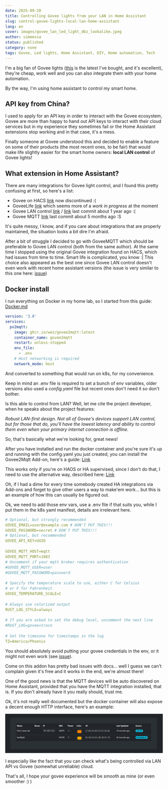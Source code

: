 ```yaml
---
date: 2025-09-20
title: Controlling Govee lights from your LAN in Home Assistant
slug: control-govee-lights-local-lan-home-assistant
lang: en
cover: images/govee_lan_led_light_dbz_lookalike.jpeg
author: simmessa
status: published
category: none
tags: Govee, Led lights, Home Assistant, DIY, Home automation, Tech
---
```


I'm a big fan of Govee lights ([this](https://amzn.to/3KcybEE) is the latest I've bought, and it's excellent), they're cheap, work well and you can also integrate them with your home automation.

By the way, I'm using home assistant to control my smart home.

## API key from China?

I used to apply for an API key in order to interact with the Govee ecosystem, Govee are more than happy to hand out API keys to interact with their cloud services but in my experience they sometimes fail or the Home Assistant extensions stop working and in that case, it's a mess.

Finally someone at Govee understood this and decided to enable a feature on some of their products (the most recent ones, to be fair) that would make life slightly easier for the smart home owners: **local LAN control** of Govee lights!

## What extension in Home Assistant?

There are many integrations for Govee light control, and I found this pretty confusing at first, so here's a list:

- Govee on HACS [link](https://www.home-assistant.io/integrations/govee_light_local) now discontinued :(
- GoveeLife [link](https://github.com/disforw/goveelife) which seems more of a _work in progress_ at the moment
- Govee LAN control [link](https://www.home-assistant.io/integrations/govee_light_local) / [link](https://github.com/home-assistant/core/tree/dev/homeassistant/components/govee_light_local) last commit about 1 year ago :(
- Govee MQTT [link](https://github.com/wez/govee2mqtt) last commit about 5 months ago :S

It's quite messy, I know, and if you care about integrations that are properly maintained, the situation looks a bit dire I'm afraid.

After a bit of struggle I decided to go with GoveeMQTT which should be preferable to Govee LAN control (both from the same author). At the same time I stopped using the original Govee integration found on HACS, which had issues from time to time. Smart life is complicated, you know :|
This choice also appeared as the best one since Govee LAN control doesn't even work with recent home assistant versions (the issue is very similar to this one here: [issue](https://github.com/LaggAt/hacs-govee/issues/234))

## Docker install

I run everything on Docker in my home lab, so I started from this guide:
[Docker.md](https://github.com/wez/govee2mqtt/blob/main/docs/DOCKER.md)

```yaml
version: '3.8'
services:
  pv2mqtt:
    image: ghcr.io/wez/govee2mqtt:latest
    container_name: govee2mqtt
    restart: unless-stopped
    env_file:
      - .env
    # Host networking is required
    network_mode: host
```

And converted to something that would run on k8s, for my convenience.

Keep in mind an .env file is required to set a bunch of env variables, older versions also used a _config.yaml_ file but recent ones don't need it so don't bother.

Is this able to control from LAN? Well, let me cite the project developer, when he speaks about the project features:

_Robust LAN-first design. Not all of Govee's devices support LAN control, but for those that do, you'll have the lowest latency and ability to control them even when your primary internet connection is offline._

So, that's basically what we're looking for, great news!

After you have installed and run the docker container and you're sure it's up and running with the config.yaml you just created, you can install the Govee2Mqtt Add-on, here's a guide:
[Link](https://github.com/wez/govee2mqtt/blob/main/docs/ADDON.md)

This works only if you're on HAOS or HA supervised, since I don't do that, I need to use the alternative way, described here:
[Link](https://github.com/wez/govee2mqtt/blob/main/docs/DOCKER.md)

Oh, if I had a dime for every time somebody created HA integrations via Add-ons and forget to give other users a way to make'em work... but this is an example of how this can usually be figured out.

Ok, we need to add those env vars, use a .env file if that suits you, while I put them in the k8s yaml manifest, details are irrelevant here.

```yaml
# Optional, but strongly recommended
GOVEE_EMAIL=user@example.com # DON'T PUT THIS!!!
GOVEE_PASSWORD=secret # DON'T PUT THIS!!!
# Optional, but recommended
GOVEE_API_KEY=UUID

GOVEE_MQTT_HOST=mqtt
GOVEE_MQTT_PORT=1883
# Uncomment if your mqtt broker requires authentication
#GOVEE_MQTT_USER=user
#GOVEE_MQTT_PASSWORD=password

# Specify the temperature scale to use, either C for Celsius
# or F for Fahrenheit
GOVEE_TEMPERATURE_SCALE=C

# Always use colorized output
RUST_LOG_STYLE=always

# If you are asked to set the debug level, uncomment the next line
#RUST_LOG=govee=trace

# Set the timezone for timestamps in the log
TZ=America/Phoenix
```

You should absolutely avoid putting your govee credentials in the env, or it might not even work (see [issue](https://github.com/wez/govee2mqtt/issues/141#issuecomment-1957655671)).

Come on this addon has pretty bad issues with docs... well I guess we can't complain given it's free and it works in the end, we're almost there!

One of the good news is that the MQTT devices will be auto discovered on Home Assistant, provided that you have the MQTT integration installed, that is. If you don't already have it you really should, trust me.

Ok, it's not really well documented but the docker container will also expose a decent enough HTTP interface, here's an example:

![Govee MQTT gui](/images/govee_lan_gui.png)

I especially like the fact that you can check what's being controlled via LAN API vs Govee (somewhat unreliable) cloud.

That's all, I hope your govee experience will be smooth as mine (or even smoother :) )
